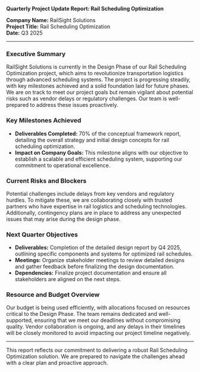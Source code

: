 

**Quarterly Project Update Report: Rail Scheduling Optimization**

**Company Name:** RailSight Solutions  
**Project Title:** Rail Scheduling Optimization  
**Date:** Q3 2025  

---

### Executive Summary  
RailSight Solutions is currently in the Design Phase of our Rail Scheduling Optimization project, which aims to revolutionize transportation logistics through advanced scheduling systems. The project is progressing steadily, with key milestones achieved and a solid foundation laid for future phases. We are on track to meet our project goals but remain vigilant about potential risks such as vendor delays or regulatory challenges. Our team is well-prepared to address these issues proactively.

### Key Milestones Achieved  
- **Deliverables Completed:** 70% of the conceptual framework report, detailing the overall strategy and initial design concepts for rail scheduling optimization.
- **Impact on Company Goals:** This milestone aligns with our objective to establish a scalable and efficient scheduling system, supporting our commitment to operational excellence.

### Current Risks and Blockers  
Potential challenges include delays from key vendors and regulatory hurdles. To mitigate these, we are collaborating closely with trusted partners who have expertise in rail logistics and scheduling technologies. Additionally, contingency plans are in place to address any unexpected issues that may arise during the design phase.

### Next Quarter Objectives  
- **Deliverables:** Completion of the detailed design report by Q4 2025, outlining specific components and systems for optimized rail schedules.
- **Meetings:** Organize stakeholder meetings to review detailed designs and gather feedback before finalizing the design documentation.
- **Dependencies:** Finalize project documentation and ensure all stakeholders are aligned on the next steps.

### Resource and Budget Overview  
Our budget is being used efficiently, with allocations focused on resources critical to the Design Phase. The team remains dedicated and well-supported, ensuring that we meet our deadlines without compromising quality. Vendor collaboration is ongoing, and any delays in their timelines will be closely monitored to avoid impacting our project timeline negatively.

---

This report reflects our commitment to delivering a robust Rail Scheduling Optimization solution. We are prepared to navigate the challenges ahead with a clear plan and proactive approach.